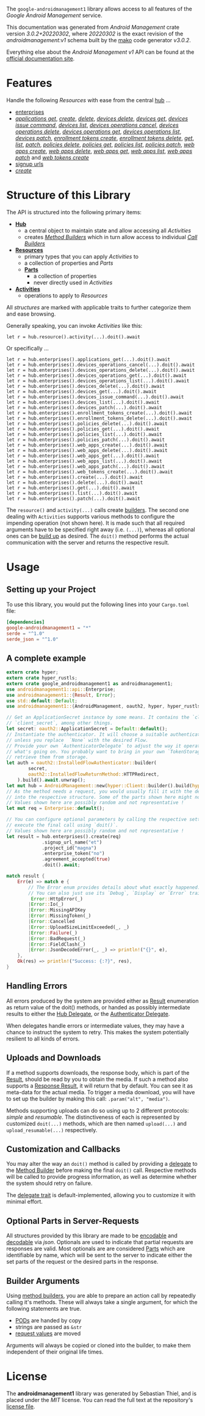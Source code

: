 <!---
DO NOT EDIT !
This file was generated automatically from 'src/mako/api/README.md.mako'
DO NOT EDIT !
-->
The `google-androidmanagement1` library allows access to all features of the *Google Android Management* service.

This documentation was generated from *Android Management* crate version *3.0.2+20220302*, where *20220302* is the exact revision of the *androidmanagement:v1* schema built by the [mako](http://www.makotemplates.org/) code generator *v3.0.2*.

Everything else about the *Android Management* *v1* API can be found at the
[official documentation site](https://developers.google.com/android/management).
# Features

Handle the following *Resources* with ease from the central [hub](https://docs.rs/google-androidmanagement1/3.0.2+20220302/google_androidmanagement1/AndroidManagement) ... 

* [enterprises](https://docs.rs/google-androidmanagement1/3.0.2+20220302/google_androidmanagement1/api::Enterprise)
 * [*applications get*](https://docs.rs/google-androidmanagement1/3.0.2+20220302/google_androidmanagement1/api::EnterpriseApplicationGetCall), [*create*](https://docs.rs/google-androidmanagement1/3.0.2+20220302/google_androidmanagement1/api::EnterpriseCreateCall), [*delete*](https://docs.rs/google-androidmanagement1/3.0.2+20220302/google_androidmanagement1/api::EnterpriseDeleteCall), [*devices delete*](https://docs.rs/google-androidmanagement1/3.0.2+20220302/google_androidmanagement1/api::EnterpriseDeviceDeleteCall), [*devices get*](https://docs.rs/google-androidmanagement1/3.0.2+20220302/google_androidmanagement1/api::EnterpriseDeviceGetCall), [*devices issue command*](https://docs.rs/google-androidmanagement1/3.0.2+20220302/google_androidmanagement1/api::EnterpriseDeviceIssueCommandCall), [*devices list*](https://docs.rs/google-androidmanagement1/3.0.2+20220302/google_androidmanagement1/api::EnterpriseDeviceListCall), [*devices operations cancel*](https://docs.rs/google-androidmanagement1/3.0.2+20220302/google_androidmanagement1/api::EnterpriseDeviceOperationCancelCall), [*devices operations delete*](https://docs.rs/google-androidmanagement1/3.0.2+20220302/google_androidmanagement1/api::EnterpriseDeviceOperationDeleteCall), [*devices operations get*](https://docs.rs/google-androidmanagement1/3.0.2+20220302/google_androidmanagement1/api::EnterpriseDeviceOperationGetCall), [*devices operations list*](https://docs.rs/google-androidmanagement1/3.0.2+20220302/google_androidmanagement1/api::EnterpriseDeviceOperationListCall), [*devices patch*](https://docs.rs/google-androidmanagement1/3.0.2+20220302/google_androidmanagement1/api::EnterpriseDevicePatchCall), [*enrollment tokens create*](https://docs.rs/google-androidmanagement1/3.0.2+20220302/google_androidmanagement1/api::EnterpriseEnrollmentTokenCreateCall), [*enrollment tokens delete*](https://docs.rs/google-androidmanagement1/3.0.2+20220302/google_androidmanagement1/api::EnterpriseEnrollmentTokenDeleteCall), [*get*](https://docs.rs/google-androidmanagement1/3.0.2+20220302/google_androidmanagement1/api::EnterpriseGetCall), [*list*](https://docs.rs/google-androidmanagement1/3.0.2+20220302/google_androidmanagement1/api::EnterpriseListCall), [*patch*](https://docs.rs/google-androidmanagement1/3.0.2+20220302/google_androidmanagement1/api::EnterprisePatchCall), [*policies delete*](https://docs.rs/google-androidmanagement1/3.0.2+20220302/google_androidmanagement1/api::EnterprisePolicyDeleteCall), [*policies get*](https://docs.rs/google-androidmanagement1/3.0.2+20220302/google_androidmanagement1/api::EnterprisePolicyGetCall), [*policies list*](https://docs.rs/google-androidmanagement1/3.0.2+20220302/google_androidmanagement1/api::EnterprisePolicyListCall), [*policies patch*](https://docs.rs/google-androidmanagement1/3.0.2+20220302/google_androidmanagement1/api::EnterprisePolicyPatchCall), [*web apps create*](https://docs.rs/google-androidmanagement1/3.0.2+20220302/google_androidmanagement1/api::EnterpriseWebAppCreateCall), [*web apps delete*](https://docs.rs/google-androidmanagement1/3.0.2+20220302/google_androidmanagement1/api::EnterpriseWebAppDeleteCall), [*web apps get*](https://docs.rs/google-androidmanagement1/3.0.2+20220302/google_androidmanagement1/api::EnterpriseWebAppGetCall), [*web apps list*](https://docs.rs/google-androidmanagement1/3.0.2+20220302/google_androidmanagement1/api::EnterpriseWebAppListCall), [*web apps patch*](https://docs.rs/google-androidmanagement1/3.0.2+20220302/google_androidmanagement1/api::EnterpriseWebAppPatchCall) and [*web tokens create*](https://docs.rs/google-androidmanagement1/3.0.2+20220302/google_androidmanagement1/api::EnterpriseWebTokenCreateCall)
* [signup urls](https://docs.rs/google-androidmanagement1/3.0.2+20220302/google_androidmanagement1/api::SignupUrl)
 * [*create*](https://docs.rs/google-androidmanagement1/3.0.2+20220302/google_androidmanagement1/api::SignupUrlCreateCall)




# Structure of this Library

The API is structured into the following primary items:

* **[Hub](https://docs.rs/google-androidmanagement1/3.0.2+20220302/google_androidmanagement1/AndroidManagement)**
    * a central object to maintain state and allow accessing all *Activities*
    * creates [*Method Builders*](https://docs.rs/google-androidmanagement1/3.0.2+20220302/google_androidmanagement1/client::MethodsBuilder) which in turn
      allow access to individual [*Call Builders*](https://docs.rs/google-androidmanagement1/3.0.2+20220302/google_androidmanagement1/client::CallBuilder)
* **[Resources](https://docs.rs/google-androidmanagement1/3.0.2+20220302/google_androidmanagement1/client::Resource)**
    * primary types that you can apply *Activities* to
    * a collection of properties and *Parts*
    * **[Parts](https://docs.rs/google-androidmanagement1/3.0.2+20220302/google_androidmanagement1/client::Part)**
        * a collection of properties
        * never directly used in *Activities*
* **[Activities](https://docs.rs/google-androidmanagement1/3.0.2+20220302/google_androidmanagement1/client::CallBuilder)**
    * operations to apply to *Resources*

All *structures* are marked with applicable traits to further categorize them and ease browsing.

Generally speaking, you can invoke *Activities* like this:

```Rust,ignore
let r = hub.resource().activity(...).doit().await
```

Or specifically ...

```ignore
let r = hub.enterprises().applications_get(...).doit().await
let r = hub.enterprises().devices_operations_cancel(...).doit().await
let r = hub.enterprises().devices_operations_delete(...).doit().await
let r = hub.enterprises().devices_operations_get(...).doit().await
let r = hub.enterprises().devices_operations_list(...).doit().await
let r = hub.enterprises().devices_delete(...).doit().await
let r = hub.enterprises().devices_get(...).doit().await
let r = hub.enterprises().devices_issue_command(...).doit().await
let r = hub.enterprises().devices_list(...).doit().await
let r = hub.enterprises().devices_patch(...).doit().await
let r = hub.enterprises().enrollment_tokens_create(...).doit().await
let r = hub.enterprises().enrollment_tokens_delete(...).doit().await
let r = hub.enterprises().policies_delete(...).doit().await
let r = hub.enterprises().policies_get(...).doit().await
let r = hub.enterprises().policies_list(...).doit().await
let r = hub.enterprises().policies_patch(...).doit().await
let r = hub.enterprises().web_apps_create(...).doit().await
let r = hub.enterprises().web_apps_delete(...).doit().await
let r = hub.enterprises().web_apps_get(...).doit().await
let r = hub.enterprises().web_apps_list(...).doit().await
let r = hub.enterprises().web_apps_patch(...).doit().await
let r = hub.enterprises().web_tokens_create(...).doit().await
let r = hub.enterprises().create(...).doit().await
let r = hub.enterprises().delete(...).doit().await
let r = hub.enterprises().get(...).doit().await
let r = hub.enterprises().list(...).doit().await
let r = hub.enterprises().patch(...).doit().await
```

The `resource()` and `activity(...)` calls create [builders][builder-pattern]. The second one dealing with `Activities` 
supports various methods to configure the impending operation (not shown here). It is made such that all required arguments have to be 
specified right away (i.e. `(...)`), whereas all optional ones can be [build up][builder-pattern] as desired.
The `doit()` method performs the actual communication with the server and returns the respective result.

# Usage

## Setting up your Project

To use this library, you would put the following lines into your `Cargo.toml` file:

```toml
[dependencies]
google-androidmanagement1 = "*"
serde = "^1.0"
serde_json = "^1.0"
```

## A complete example

```Rust
extern crate hyper;
extern crate hyper_rustls;
extern crate google_androidmanagement1 as androidmanagement1;
use androidmanagement1::api::Enterprise;
use androidmanagement1::{Result, Error};
use std::default::Default;
use androidmanagement1::{AndroidManagement, oauth2, hyper, hyper_rustls};

// Get an ApplicationSecret instance by some means. It contains the `client_id` and 
// `client_secret`, among other things.
let secret: oauth2::ApplicationSecret = Default::default();
// Instantiate the authenticator. It will choose a suitable authentication flow for you, 
// unless you replace  `None` with the desired Flow.
// Provide your own `AuthenticatorDelegate` to adjust the way it operates and get feedback about 
// what's going on. You probably want to bring in your own `TokenStorage` to persist tokens and
// retrieve them from storage.
let auth = oauth2::InstalledFlowAuthenticator::builder(
        secret,
        oauth2::InstalledFlowReturnMethod::HTTPRedirect,
    ).build().await.unwrap();
let mut hub = AndroidManagement::new(hyper::Client::builder().build(hyper_rustls::HttpsConnector::with_native_roots().https_or_http().enable_http1().enable_http2().build()), auth);
// As the method needs a request, you would usually fill it with the desired information
// into the respective structure. Some of the parts shown here might not be applicable !
// Values shown here are possibly random and not representative !
let mut req = Enterprise::default();

// You can configure optional parameters by calling the respective setters at will, and
// execute the final call using `doit()`.
// Values shown here are possibly random and not representative !
let result = hub.enterprises().create(req)
             .signup_url_name("et")
             .project_id("magna")
             .enterprise_token("no")
             .agreement_accepted(true)
             .doit().await;

match result {
    Err(e) => match e {
        // The Error enum provides details about what exactly happened.
        // You can also just use its `Debug`, `Display` or `Error` traits
         Error::HttpError(_)
        |Error::Io(_)
        |Error::MissingAPIKey
        |Error::MissingToken(_)
        |Error::Cancelled
        |Error::UploadSizeLimitExceeded(_, _)
        |Error::Failure(_)
        |Error::BadRequest(_)
        |Error::FieldClash(_)
        |Error::JsonDecodeError(_, _) => println!("{}", e),
    },
    Ok(res) => println!("Success: {:?}", res),
}

```
## Handling Errors

All errors produced by the system are provided either as [Result](https://docs.rs/google-androidmanagement1/3.0.2+20220302/google_androidmanagement1/client::Result) enumeration as return value of
the doit() methods, or handed as possibly intermediate results to either the 
[Hub Delegate](https://docs.rs/google-androidmanagement1/3.0.2+20220302/google_androidmanagement1/client::Delegate), or the [Authenticator Delegate](https://docs.rs/yup-oauth2/*/yup_oauth2/trait.AuthenticatorDelegate.html).

When delegates handle errors or intermediate values, they may have a chance to instruct the system to retry. This 
makes the system potentially resilient to all kinds of errors.

## Uploads and Downloads
If a method supports downloads, the response body, which is part of the [Result](https://docs.rs/google-androidmanagement1/3.0.2+20220302/google_androidmanagement1/client::Result), should be
read by you to obtain the media.
If such a method also supports a [Response Result](https://docs.rs/google-androidmanagement1/3.0.2+20220302/google_androidmanagement1/client::ResponseResult), it will return that by default.
You can see it as meta-data for the actual media. To trigger a media download, you will have to set up the builder by making
this call: `.param("alt", "media")`.

Methods supporting uploads can do so using up to 2 different protocols: 
*simple* and *resumable*. The distinctiveness of each is represented by customized 
`doit(...)` methods, which are then named `upload(...)` and `upload_resumable(...)` respectively.

## Customization and Callbacks

You may alter the way an `doit()` method is called by providing a [delegate](https://docs.rs/google-androidmanagement1/3.0.2+20220302/google_androidmanagement1/client::Delegate) to the 
[Method Builder](https://docs.rs/google-androidmanagement1/3.0.2+20220302/google_androidmanagement1/client::CallBuilder) before making the final `doit()` call. 
Respective methods will be called to provide progress information, as well as determine whether the system should 
retry on failure.

The [delegate trait](https://docs.rs/google-androidmanagement1/3.0.2+20220302/google_androidmanagement1/client::Delegate) is default-implemented, allowing you to customize it with minimal effort.

## Optional Parts in Server-Requests

All structures provided by this library are made to be [encodable](https://docs.rs/google-androidmanagement1/3.0.2+20220302/google_androidmanagement1/client::RequestValue) and 
[decodable](https://docs.rs/google-androidmanagement1/3.0.2+20220302/google_androidmanagement1/client::ResponseResult) via *json*. Optionals are used to indicate that partial requests are responses 
are valid.
Most optionals are are considered [Parts](https://docs.rs/google-androidmanagement1/3.0.2+20220302/google_androidmanagement1/client::Part) which are identifiable by name, which will be sent to 
the server to indicate either the set parts of the request or the desired parts in the response.

## Builder Arguments

Using [method builders](https://docs.rs/google-androidmanagement1/3.0.2+20220302/google_androidmanagement1/client::CallBuilder), you are able to prepare an action call by repeatedly calling it's methods.
These will always take a single argument, for which the following statements are true.

* [PODs][wiki-pod] are handed by copy
* strings are passed as `&str`
* [request values](https://docs.rs/google-androidmanagement1/3.0.2+20220302/google_androidmanagement1/client::RequestValue) are moved

Arguments will always be copied or cloned into the builder, to make them independent of their original life times.

[wiki-pod]: http://en.wikipedia.org/wiki/Plain_old_data_structure
[builder-pattern]: http://en.wikipedia.org/wiki/Builder_pattern
[google-go-api]: https://github.com/google/google-api-go-client

# License
The **androidmanagement1** library was generated by Sebastian Thiel, and is placed 
under the *MIT* license.
You can read the full text at the repository's [license file][repo-license].

[repo-license]: https://github.com/Byron/google-apis-rsblob/main/LICENSE.md
